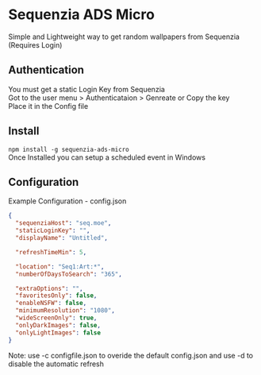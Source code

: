 # Sequenzia ADS Micro
Simple and Lightweight way to get random wallpapers from Sequenzia (Requires Login)
## Authentication
You must get a static Login Key from Sequenzia<br>
Got to the user menu > Authenticataion > Genreate or Copy the key<br>
Place it in the Config file
## Install
`npm install -g sequenzia-ads-micro`<br>
Once Installed you can setup a scheduled event in Windows
## Configuration
Example Configuration - config.json
```json
{
  "sequenziaHost": "seq.moe",
  "staticLoginKey": "",
  "displayName": "Untitled",

  "refreshTimeMin": 5,

  "location": "Seq1:Art:*",
  "numberOfDaysToSearch": "365",

  "extraOptions": "",
  "favoritesOnly": false,
  "enableNSFW": false,
  "minimumResolution": "1080",
  "wideScreenOnly": true,
  "onlyDarkImages": false,
  "onlyLightImages": false
}
```
Note: use -c configfile.json to overide the default config.json and use -d to disable the automatic refresh